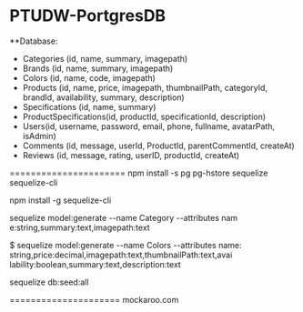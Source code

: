 # PTUDW-PortgresDB

**Database:

- Categories (id, name, summary, imagepath)
- Brands (id, name, summary, imagepath)
- Colors (id, name, code, imagepath)
- Products (id, name, price, imagepath, thumbnailPath, categoryId, brandId, availability, summary, description)
- Specifications (id, name, summary)
- ProductSpecifications(id, productId, specificationId, description)
- Users(id, username, password, email, phone, fullname, avatarPath, isAdmin)
- Comments (id, message, userId, ProductId, parentCommentId, createAt)
- Reviews (id, message, rating, userID, productId, createAt)


======================
 npm install -s pg pg-hstore sequelize sequelize-cli

 npm install -g sequelize-cli

 sequelize model:generate --name Category --attributes nam
e:string,summary:text,imagepath:text

$ sequelize model:generate --name Colors --attributes name: 
string,price:decimal,imagepath:text,thumbnailPath:text,avai 
lability:boolean,summary:text,description:text

sequelize db:seed:all

=====================
mockaroo.com
